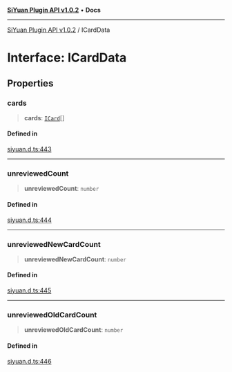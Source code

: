 [**SiYuan Plugin API v1.0.2**](../README.md) • **Docs**

---

[SiYuan Plugin API v1.0.2](../README.md) / ICardData

# Interface: ICardData

## Properties

### cards

> **cards**: [`ICard`](ICard.md)[]

#### Defined in

[siyuan.d.ts:443](https://github.com/siyuan-note/petal/tree/main/siyuan.d.ts#L443)

---

### unreviewedCount

> **unreviewedCount**: `number`

#### Defined in

[siyuan.d.ts:444](https://github.com/siyuan-note/petal/tree/main/siyuan.d.ts#L444)

---

### unreviewedNewCardCount

> **unreviewedNewCardCount**: `number`

#### Defined in

[siyuan.d.ts:445](https://github.com/siyuan-note/petal/tree/main/siyuan.d.ts#L445)

---

### unreviewedOldCardCount

> **unreviewedOldCardCount**: `number`

#### Defined in

[siyuan.d.ts:446](https://github.com/siyuan-note/petal/tree/main/siyuan.d.ts#L446)
